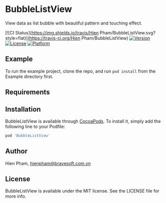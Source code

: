 # BubbleListView
View data as list bubble with beautiful pattern and touching effect.

[![CI Status](https://img.shields.io/travis/Hien Pham/BubbleListView.svg?style=flat)](https://travis-ci.org/Hien Pham/BubbleListView)
[![Version](https://img.shields.io/cocoapods/v/BubbleListView.svg?style=flat)](https://cocoapods.org/pods/BubbleListView)
[![License](https://img.shields.io/cocoapods/l/BubbleListView.svg?style=flat)](https://cocoapods.org/pods/BubbleListView)
[![Platform](https://img.shields.io/cocoapods/p/BubbleListView.svg?style=flat)](https://cocoapods.org/pods/BubbleListView)

## Example

To run the example project, clone the repo, and run `pod install` from the Example directory first.

## Requirements

## Installation

BubbleListView is available through [CocoaPods](https://cocoapods.org). To install
it, simply add the following line to your Podfile:

```ruby
pod 'BubbleListView'
```

## Author

Hien Pham, hienpham@bravesoft.com.vn

## License

BubbleListView is available under the MIT license. See the LICENSE file for more info.
